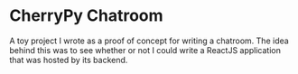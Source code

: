 # CherryPy Chatroom

A toy project I wrote as a proof of concept for writing a chatroom. The idea behind this was to see whether or not I could write a ReactJS application that was hosted by its backend.